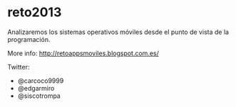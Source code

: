 reto2013
========

Analizaremos los sistemas operativos móviles desde el punto de vista de la programación.



More info:
http://retoappsmoviles.blogspot.com.es/


Twitter:
- @carcoco9999
- @edgarmiro
- @siscotrompa
